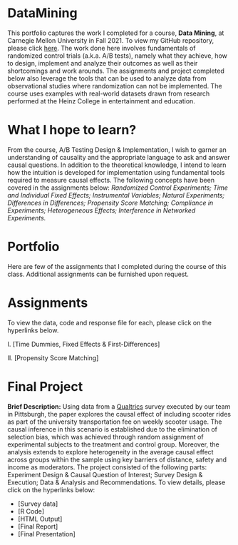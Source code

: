 # DataMining

This portfolio captures the work I completed for a course, **Data Mining**, at Carnegie Mellon University in Fall 2021. To view my GitHub repository, please click [here](https://github.com/mhmirza/DataMining). The work done here involves fundamentals of randomized control trials (a.k.a. A/B tests), namely what they achieve, how to design, implement and analyze their outcomes as well as their shortcomings and work arounds. The assignments and project completed below also leverage the tools that can be used to analyze data from observational studies where randomization can not be implemented. The course uses examples with real-world datasets drawn from research performed at the Heinz College in entertainment and education.

# What I hope to learn?

From the course, A/B Testing Design & Implementation, I wish to garner an understanding of causality and the appropriate language to ask and answer causal questions. In addition to the theoretical knowledge, I intend to learn how the intuition is developed for implementation using fundamental tools required to measure causal effects. The following concepts have been covered in the assignments below: _Randomized Control Experiments; Time and Individual Fixed Effects; Instrumental Variables; Natural Experiments; Differences in Differences; Propensity Score Matching; Compliance in Experiments; Heterogeneous Effects; Interference in Networked Experiments._

# Portfolio

Here are few of the assignments that I completed during the course of this class. Additional assignments can be furnished upon request.

# Assignments

To view the data, code and response file for each, please click on the hyperlinks below. 

I. [Time Dummies, Fixed Effects & First-Differences]

II. [Propensity Score Matching]

# Final Project

**Brief Description:** Using data from a [Qualtrics](https://www.qualtrics.com/) survey executed by our team in Pittsburgh, the paper explores the causal effect of including scooter rides as part of the university transportation fee on weekly scooter usage. The causal inference in this scenario is established due to the elimination of selection bias, which was achieved through random assignment of experimental subjects to the treatment and control group. Moreover, the analysis extends to explore heterogeneity in the average causal effect across groups within the sample using key barriers of distance, safety and income as moderators. The project consisted of the following parts: Experiment Design & Causal Question of Interest; Survey Design & Execution; Data & Analysis and Recommendations. To view details, please click on the hyperlinks below:

* [Survey data]
* [R Code]
* [HTML Output]
* [Final Report] 
* [Final Presentation]

